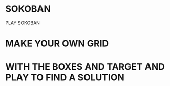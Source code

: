 # SOKOBAN
PLAY SOKOBAN
# MAKE YOUR OWN GRID 
# WITH THE BOXES AND TARGET AND PLAY TO FIND  A SOLUTION
